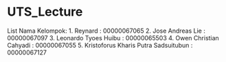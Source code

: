 # UTS_Lecture
List Nama Kelompok:
    1. Reynard                                      : 00000067065
    2. Jose Andreas Lie                             : 00000067097
    3. Leonardo Tyoes Huibu                         : 00000065503
    4. Owen Christian Cahyadi                       : 00000067055
    5. Kristoforus Kharis Putra Sadsuitubun         : 00000067127


